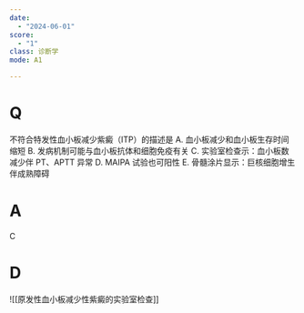```yaml
---
date:
  - "2024-06-01"
score:
  - "1"
class: 诊断学
mode: A1

---
```



# Q
不符合特发性血小板减少紫癜（ITP）的描述是
A. 血小板减少和血小板生存时间缩短
B. 发病机制可能与血小板抗体和细胞免疫有关
C. 实验室检查示：血小板数减少伴 PT、APTT 异常
D. MAIPA 试验也可阳性
E. 骨髓涂片显示：巨核细胞增生伴成熟障碍

# A

C


# D
![[原发性血小板减少性紫癜的实验室检查]]